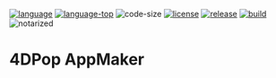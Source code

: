 [code-shield]: https://img.shields.io/static/v1?label=language&message=4d&color=blue
[code-url]: https://developer.4d.com/
[license-url]: LICENSE
[notarized]: https://img.shields.io/badge/notarized-blue

[code-top]: https://img.shields.io/github/languages/top/vdelachaux/4DPop-AppMaker.svg
[code-size]: https://img.shields.io/github/languages/code-size/vdelachaux/4DPop-AppMaker.svg
[release-shield]: https://img.shields.io/github/v/release/vdelachaux/4DPop-AppMaker?include_prereleases
[release-url]: https://github.com/vdelachaux/4DPop-AppMaker/releases/latest
[license-shield]: https://img.shields.io/github/license/vdelachaux/4DPop-AppMaker
[build-shield]: https://github.com/vdelachaux/4DPop-AppMaker/actions/workflows/build.yml/badge.svg
[build-url]: https://github.com/vdelachaux/4DPop-AppMaker/actions/workflows/build.yml

[![language][code-shield]][code-url]
[![language-top][code-top]][code-url]
![code-size][code-size]
[![license][license-shield]][license-url]
[![release][release-shield]][release-url]
[![build][build-shield]][license-url]
![notarized][notarized]


# 4DPop AppMaker
